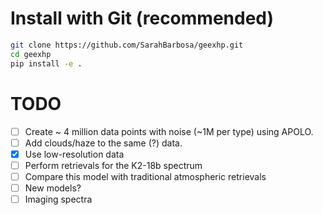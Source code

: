 # Install with Git (recommended)

```bash
git clone https://github.com/SarahBarbosa/geexhp.git
cd geexhp
pip install -e .
```

# TODO

- [ ] Create ~ 4 million data points with noise (~1M per type) using APOLO.
- [ ] Add clouds/haze to the same (?) data.
- [x] Use low-resolution data
- [ ] Perform retrievals for the K2-18b spectrum
- [ ] Compare this model with traditional atmospheric retrievals
- [ ] New models?
- [ ] Imaging spectra